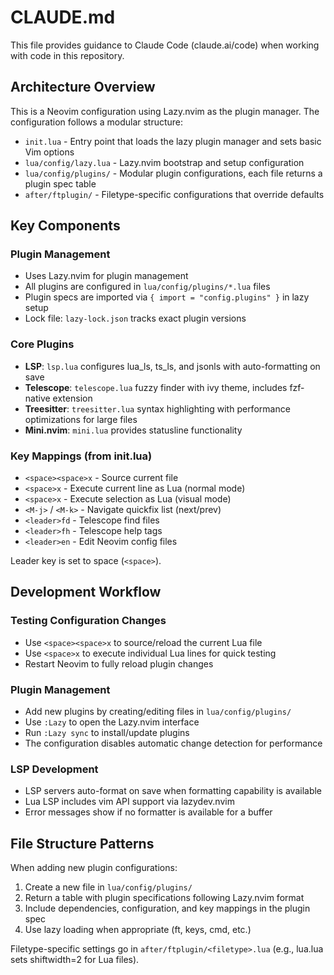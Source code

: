 # CLAUDE.md

This file provides guidance to Claude Code (claude.ai/code) when working with code in this repository.

## Architecture Overview

This is a Neovim configuration using Lazy.nvim as the plugin manager. The configuration follows a modular structure:

- `init.lua` - Entry point that loads the lazy plugin manager and sets basic Vim options
- `lua/config/lazy.lua` - Lazy.nvim bootstrap and setup configuration
- `lua/config/plugins/` - Modular plugin configurations, each file returns a plugin spec table
- `after/ftplugin/` - Filetype-specific configurations that override defaults

## Key Components

### Plugin Management
- Uses Lazy.nvim for plugin management
- All plugins are configured in `lua/config/plugins/*.lua` files
- Plugin specs are imported via `{ import = "config.plugins" }` in lazy setup
- Lock file: `lazy-lock.json` tracks exact plugin versions

### Core Plugins
- **LSP**: `lsp.lua` configures lua_ls, ts_ls, and jsonls with auto-formatting on save
- **Telescope**: `telescope.lua` fuzzy finder with ivy theme, includes fzf-native extension
- **Treesitter**: `treesitter.lua` syntax highlighting with performance optimizations for large files
- **Mini.nvim**: `mini.lua` provides statusline functionality

### Key Mappings (from init.lua)
- `<space><space>x` - Source current file
- `<space>x` - Execute current line as Lua (normal mode)
- `<space>x` - Execute selection as Lua (visual mode)
- `<M-j>` / `<M-k>` - Navigate quickfix list (next/prev)
- `<leader>fd` - Telescope find files
- `<leader>fh` - Telescope help tags
- `<leader>en` - Edit Neovim config files

Leader key is set to space (`<space>`).

## Development Workflow

### Testing Configuration Changes
- Use `<space><space>x` to source/reload the current Lua file
- Use `<space>x` to execute individual Lua lines for quick testing
- Restart Neovim to fully reload plugin changes

### Plugin Management
- Add new plugins by creating/editing files in `lua/config/plugins/`
- Use `:Lazy` to open the Lazy.nvim interface
- Run `:Lazy sync` to install/update plugins
- The configuration disables automatic change detection for performance

### LSP Development
- LSP servers auto-format on save when formatting capability is available
- Lua LSP includes vim API support via lazydev.nvim
- Error messages show if no formatter is available for a buffer

## File Structure Patterns

When adding new plugin configurations:
1. Create a new file in `lua/config/plugins/`
2. Return a table with plugin specifications following Lazy.nvim format
3. Include dependencies, configuration, and key mappings in the plugin spec
4. Use lazy loading when appropriate (ft, keys, cmd, etc.)

Filetype-specific settings go in `after/ftplugin/<filetype>.lua` (e.g., lua.lua sets shiftwidth=2 for Lua files).